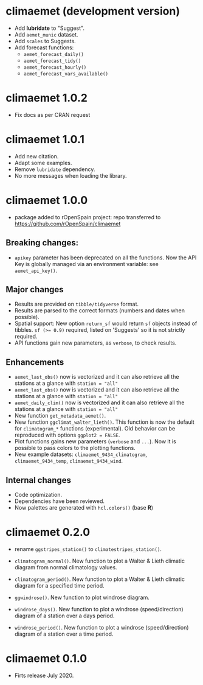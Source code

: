 # climaemet (development version)

-   Add **lubridate** to "Suggest".
-   Add `aemet_munic` dataset.
-   Add `scales` to Suggests.
-   Add forecast functions:
    -   `aemet_forecast_daily()`
    -   `aemet_forecast_tidy()`
    -   `aemet_forecast_hourly()`
    -   `aemet_forecast_vars_available()`

# climaemet 1.0.2

-   Fix docs as per CRAN request

# climaemet 1.0.1

-   Add new citation.
-   Adapt some examples.
-   Remove `lubridate` dependency.
-   No more messages when loading the library.

# climaemet 1.0.0

-   package added to rOpenSpain project: repo transferred to
    <https://github.com/rOpenSpain/climaemet>

## Breaking changes:

-   `apikey` parameter has been deprecated on all the functions. Now the API Key
    is globally managed via an environment variable: see `aemet_api_key()`.

## Major changes

-   Results are provided on `tibble/tidyverse` format.
-   Results are parsed to the correct formats (numbers and dates when possible).
-   Spatial support: New option `return_sf` would return `sf` objects instead of
    tibbles. `sf (>= 0.9)` required, listed on 'Suggests' so it is not strictly
    required.
-   API functions gain new parameters, as `verbose`, to check results.

## Enhancements

-   `aemet_last_obs()` now is vectorized and it can also retrieve all the
    stations at a glance with `station = "all"`
-   `aemet_last_obs()` now is vectorized and it can also retrieve all the
    stations at a glance with `station = "all"`
-   `aemet_daily_clim()` now is vectorized and it can also retrieve all the
    stations at a glance with `station = "all"`
-   New function `get_metadata_aemet()`.
-   New function `ggclimat_walter_lieth()`. This function is now the default for
    `climatogram_*` functions (experimental). Old behavior can be reproduced
    with options `ggplot2 = FALSE`.
-   Plot functions gains new parameters (`verbose` and `...`). Now it is
    possible to pass colors to the plotting functions.
-   New example datasets: `climaemet_9434_climatogram`, `climaemet_9434_temp`,
    `climaemet_9434_wind`.

## Internal changes

-   Code optimization.
-   Dependencies have been reviewed.
-   Now palettes are generated with `hcl.colors()` (base **R**)

# climaemet 0.2.0

-   rename `ggstripes_station()` to `climatestripes_station()`.

-   `climatogram_normal()`. New function to plot a Walter & Lieth climatic
    diagram from normal climatology values.

-   `climatogram_period()`. New function to plot a Walter & Lieth climatic
    diagram for a specified time period.

-   `ggwindrose()`. New function to plot windrose diagram.

-   `windrose_days()`. New function to plot a windrose (speed/direction) diagram
    of a station over a days period.

-   `windrose_period()`. New function to plot a windrose (speed/direction)
    diagram of a station over a time period.

# climaemet 0.1.0

-   Firts release July 2020.
